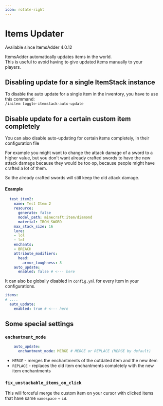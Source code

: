 ```yaml
---
icon: rotate-right
---
```


# Items Updater


<Warning>
Available since ItemsAdder 4.0.12
</Warning>


ItemsAdder automatically updates items in the world.\
This is useful to avoid having to give updated items manually to your players.

## Disabling update for a single ItemStack instance

To disable the auto update for a single item in the inventory, you have to use this command:\
`/iaitem toggle-itemstack-auto-update`

## Disable update for a certain custom item completely

You can also disable auto-updating for certain items completely, in their configuration file

For example you might want to change the attack damage of a sword to a higher value, but you don't want already crafted swords to have the new attack damage because they would be too op, because people might have crafted a lot of them.

So the already crafted swords will still keep the old attack damage.

#### Example

```yml
  test_item2:
    name: Test Item 2
    resource:
      generate: false
      model_path: minecraft:item/diamond
      material: IRON_SWORD
    max_stack_size: 16
    lore:
    - lol
    - lol
    enchants:
    - BREACH
    attribute_modifiers:
      head:
        armor_toughness: 8
    auto_update:
      enabled: false # <--- here
```

It can also be globally disabled in `config.yml` for every item in your configurations.

```yml
items:
# ....
  auto_update:
    enabled: true # <--- here
```

## Some special settings

### `enchantment_mode`

```yml
    auto_update:
      enchantment_mode: MERGE # MERGE or REPLACE (MERGE by default)
```

* `MERGE` - merges the enchantments of the outdated item and the new item
* `REPLACE` - replaces the old item enchantments completely with the new item enchantments

### `fix_unstackable_items_on_click`&#xD;

This will forceful merge the custom item on your cursor with clicked items that have same `namespace` + `id`.
